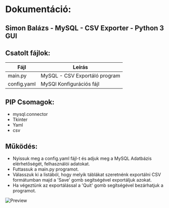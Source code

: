# Dokumentáció:
## Simon Balázs - MySQL - CSV Exporter - Python 3 GUI

## Csatolt fájlok:

|Fájl            |Leírás                         |
|----------------|-------------------------------|
|main.py         |MySQL - CSV Exportáló program  |
|config.yaml     |MySQl Konfigurációs fájl       |


## PIP Csomagok:

- mysql.connector
- Tkinter
- Yaml
- csv

## Működés:

- Nyissuk meg a config.yaml fájl-t és adjuk meg a MySQL Adatbázis elérhetőségét, felhasználói adatokat.
- Futtassuk a main.py programot.
- Válasszuk ki a listából, hogy melyik táblákat szeretnénk exportálni CSV formátumban majd a 'Save' gomb segítségével exportáljuk azokat.
- Ha végeztünk az exportálással a 'Quit' gomb segítségével bezárhatjuk a programot.

![Preview](https://i.imgur.com/IErdqi4.png)
